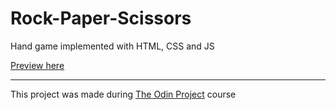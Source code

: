 # Rock-Paper-Scissors
Hand game implemented with HTML, CSS and JS

[Preview here](https://memeticca.github.io/rock-paper-scissors/)

---
This project was made during [The Odin Project](https://www.theodinproject.com/) course
